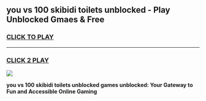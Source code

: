 
## you vs 100 skibidi toilets unblocked - Play Unblocked Gmaes & Free
<h3>
<a href="https://news.freeplayer.one?title=you_vs_100_skibidi_toilets_unblocked&ref=16F">CLICK TO PLAY</a></h3>
<hr>

<h3>
<a href="https://news.freeplayer.one?title=you_vs_100_skibidi_toilets_unblocked&ref=16F">CLICK 2 PLAY</a>
  
</h3>

<a href="https://news.freeplayer.one?title=you_vs_100_skibidi_toilets_unblocked&ref=16F/"><img src="https://clearcache.store/games.png"></a>


**you vs 100 skibidi toilets unblocked games unblocked: Your Gateway to Fun and Accessible Online Gaming**
